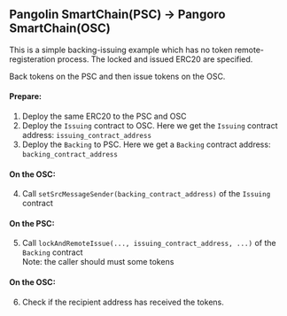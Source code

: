 ## Pangolin SmartChain(PSC) -> Pangoro SmartChain(OSC)

This is a simple backing-issuing example which has no token remote-registeration process. The locked and issued ERC20 are specified.

Back tokens on the PSC and then issue tokens on the OSC.

#### Prepare:
  1. Deploy the same ERC20 to the PSC and OSC
  2. Deploy the `Issuing` contract to OSC. Here we get the `Issuing` contract address: `issuing_contract_address`  
  3. Deploy the `Backing` to PSC. Here we get a `Backing` contract address: `backing_contract_address`

#### On the OSC:
  4. Call `setSrcMessageSender(backing_contract_address)` of the `Issuing` contract

#### On the PSC:
  5. Call `lockAndRemoteIssue(..., issuing_contract_address, ...)` of the `Backing` contract  
     Note: the caller should must some tokens

#### On the OSC:
  6. Check if the recipient address has received the tokens.